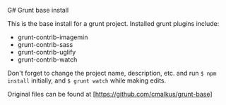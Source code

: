 G# Grunt base install

This is the base install for a grunt project. Installed grunt plugins include:
- grunt-contrib-imagemin
- grunt-contrib-sass
- grunt-contrib-uglify
- grunt-contrib-watch

Don't forget to change the project name, description, etc. and run ```$ npm install``` initially, and ```$ grunt watch``` while making edits.

Original files can be found at [https://github.com/cmalkus/grunt-base]

[https://github.com/cmalkus/grunt-test]:https://github.com/cmalkus/grunt-base